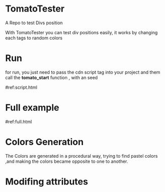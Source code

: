 # TomatoTester
A Repo to test Divs position

With TomatoTester you can test div positions easily,
it works by changing each tags to random colors


# Run 
for run, you just need to pass the cdn script tag into your project 
and them call the **tomato_start** function , with an seed

#ref:script.html

# Full example

#ref:full.html

# Colors Generation
The Colors are generated in a procedural way, trying to find pastel colors ,and making the 
colors became opposite to one to another.
# Modifing attributes